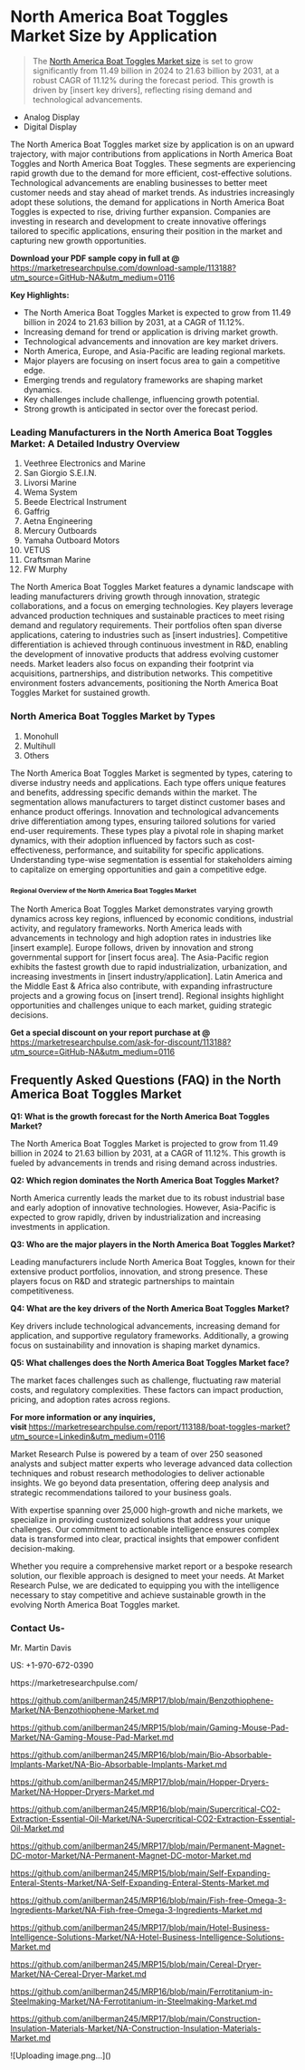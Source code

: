 <h1>North America Boat Toggles Market&nbsp;Size by Application</h1><blockquote><p>The <a href="https://marketresearchpulse.com/download-sample/113188?utm_source=GitHub-NA&amp;utm_medium=0116">North America Boat Toggles Market size</a> is set to grow significantly from 11.49 billion in 2024 to 21.63 billion by 2031, at a robust CAGR of 11.12% during the forecast period. This growth is driven by [insert key drivers], reflecting rising demand and technological advancements.</p></blockquote><ul><li>Analog Display<li> Digital Display</li></ul><p>The North America Boat Toggles market size by application is on an upward trajectory, with major contributions from applications in North America Boat Toggles and North America Boat Toggles. These segments are experiencing rapid growth due to the demand for more efficient, cost-effective solutions. Technological advancements are enabling businesses to better meet customer needs and stay ahead of market trends. As industries increasingly adopt these solutions, the demand for applications in North America Boat Toggles is expected to rise, driving further expansion. Companies are investing in research and development to create innovative offerings tailored to specific applications, ensuring their position in the market and capturing new growth opportunities.</p><p><strong>Download your PDF sample copy in full at @ </strong><a href="https://marketresearchpulse.com/download-sample/113188?utm_source=GitHub-NA&amp;utm_medium=0116">https://marketresearchpulse.com/download-sample/113188?utm_source=GitHub-NA&amp;utm_medium=0116</a></p><p><strong>Key Highlights: </strong></p><ul><li>The North America Boat Toggles Market is expected to grow from 11.49 billion in 2024 to 21.63 billion by 2031, at a CAGR of 11.12%.</li><li>Increasing demand for trend or application is driving market growth.</li><li>Technological advancements and innovation are key market drivers.</li><li>North America, Europe, and Asia-Pacific are leading regional markets.</li><li>Major players are focusing on insert focus area to gain a competitive edge.</li><li>Emerging trends and regulatory frameworks are shaping market dynamics.</li><li>Key challenges include challenge, influencing growth potential.</li><li>Strong growth is anticipated in sector over the forecast period.</li></ul><h3>Leading Manufacturers in the North America Boat Toggles Market: A Detailed Industry Overview</h3><ol><li>Veethree Electronics and Marine</li><li>San Giorgio S.E.I.N.</li><li>Livorsi Marine</li><li>Wema System</li><li>Beede Electrical Instrument</li><li>Gaffrig</li><li>Aetna Engineering</li><li>Mercury Outboards</li><li>Yamaha Outboard Motors</li><li>VETUS</li><li>Craftsman Marine</li><li>FW Murphy</li></ol><div class="flex max-w-full flex-col flex-grow"><div class="min-h-8 text-message flex w-full flex-col items-end gap-2 whitespace-normal break-words [.text-message+&amp;]:mt-5" dir="auto" data-message-author-role="assistant" data-message-id="fd8432e4-4910-450d-b182-61b7bfb0a01f" data-message-model-slug="gpt-4o"><div class="flex w-full flex-col gap-1 empty:hidden first:pt-[3px]"><div class="markdown prose w-full break-words dark:prose-invert light"><p>The North America Boat Toggles Market features a dynamic landscape with leading manufacturers driving growth through innovation, strategic collaborations, and a focus on emerging technologies. Key players leverage advanced production techniques and sustainable practices to meet rising demand and regulatory requirements. Their portfolios often span diverse applications, catering to industries such as [insert industries]. Competitive differentiation is achieved through continuous investment in R&amp;D, enabling the development of innovative products that address evolving customer needs. Market leaders also focus on expanding their footprint via acquisitions, partnerships, and distribution networks. This competitive environment fosters advancements, positioning the North America Boat Toggles Market for sustained growth.</p></div></div></div></div><h3>North America Boat Toggles Market by Types</h3><ol><li>Monohull<li> Multihull<li> Others</li></ol><div class="flex max-w-full flex-col flex-grow"><div class="min-h-8 text-message flex w-full flex-col items-end gap-2 whitespace-normal break-words [.text-message+&amp;]:mt-5" dir="auto" data-message-author-role="assistant" data-message-id="084470be-0bb7-4664-bddf-5156b4f41249" data-message-model-slug="gpt-4o-mini"><div class="flex w-full flex-col gap-1 empty:hidden first:pt-[3px]"><div class="markdown prose w-full break-words dark:prose-invert light"><p>The North America Boat Toggles Market is segmented by types, catering to diverse industry needs and applications. Each type offers unique features and benefits, addressing specific demands within the market. The segmentation allows manufacturers to target distinct customer bases and enhance product offerings. Innovation and technological advancements drive differentiation among types, ensuring tailored solutions for varied end-user requirements. These types play a pivotal role in shaping market dynamics, with their adoption influenced by factors such as cost-effectiveness, performance, and suitability for specific applications. Understanding type-wise segmentation is essential for stakeholders aiming to capitalize on emerging opportunities and gain a competitive edge.</p></div></div></div></div><h3><span style="font-size: 11px;">Regional Overview of the North America Boat Toggles Market</span></h3><div class="flex max-w-full flex-col flex-grow"><div class="min-h-8 text-message flex w-full flex-col items-end gap-2 whitespace-normal break-words [.text-message+&amp;]:mt-5" dir="auto" data-message-author-role="assistant" data-message-id="e9038762-ce64-4e30-91c9-9bd413514231" data-message-model-slug="gpt-4o-mini"><div class="flex w-full flex-col gap-1 empty:hidden first:pt-[3px]"><div class="markdown prose w-full break-words dark:prose-invert light"><p>The North America Boat Toggles Market demonstrates varying growth dynamics across key regions, influenced by economic conditions, industrial activity, and regulatory frameworks. North America leads with advancements in technology and high adoption rates in industries like [insert example]. Europe follows, driven by innovation and strong governmental support for [insert focus area]. The Asia-Pacific region exhibits the fastest growth due to rapid industrialization, urbanization, and increasing investments in [insert industry/application]. Latin America and the Middle East &amp; Africa also contribute, with expanding infrastructure projects and a growing focus on [insert trend]. Regional insights highlight opportunities and challenges unique to each market, guiding strategic decisions.</p></div></div></div></div><p><strong>Get a special discount on your report purchase at @ </strong><a href="https://marketresearchpulse.com/ask-for-discount/113188?utm_source=GitHub-NA&amp;utm_medium=0116">https://marketresearchpulse.com/ask-for-discount/113188?utm_source=GitHub-NA&amp;utm_medium=0116</a></p><h2>Frequently Asked Questions (FAQ) in the North America Boat Toggles Market</h2><p><strong>Q1: What is the growth forecast for the North America Boat Toggles Market?</strong></p><p>The North America Boat Toggles Market is projected to grow from 11.49 billion in 2024 to 21.63 billion by 2031, at a CAGR of 11.12%. This growth is fueled by advancements in trends and rising demand across industries.</p><p><strong>Q2: Which region dominates the North America Boat Toggles Market?</strong></p><p>North America currently leads the market due to its robust industrial base and early adoption of innovative technologies. However, Asia-Pacific is expected to grow rapidly, driven by industrialization and increasing investments in application.</p><p><strong>Q3: Who are the major players in the North America Boat Toggles Market?</strong></p><p>Leading manufacturers include North America Boat Toggles, known for their extensive product portfolios, innovation, and strong presence. These players focus on R&amp;D and strategic partnerships to maintain competitiveness.</p><p><strong>Q4: What are the key drivers of the North America Boat Toggles Market?</strong></p><p>Key drivers include technological advancements, increasing demand for application, and supportive regulatory frameworks. Additionally, a growing focus on sustainability and innovation is shaping market dynamics.</p><p><strong>Q5: What challenges does the North America Boat Toggles Market face?</strong></p><p>The market faces challenges such as challenge, fluctuating raw material costs, and regulatory complexities. These factors can impact production, pricing, and adoption rates across regions.</p><p><strong>For more information or any inquiries, visit&nbsp;</strong><a href="https://marketresearchpulse.com/report/113188/boat-toggles-market?utm_source=Linkedin&utm_medium=0116">https://marketresearchpulse.com/report/113188/boat-toggles-market?utm_source=Linkedin&utm_medium=0116</a></p><p>Market Research Pulse is powered by a team of over 250 seasoned analysts and subject matter experts who leverage advanced data collection techniques and robust research methodologies to deliver actionable insights. We go beyond data presentation, offering deep analysis and strategic recommendations tailored to your business goals.</p><p>With expertise spanning over 25,000 high-growth and niche markets, we specialize in providing customized solutions that address your unique challenges. Our commitment to actionable intelligence ensures complex data is transformed into clear, practical insights that empower confident decision-making.</p><p>Whether you require a comprehensive market report or a bespoke research solution, our flexible approach is designed to meet your needs. At Market Research Pulse, we are dedicated to equipping you with the intelligence necessary to stay competitive and achieve sustainable growth in the evolving North America Boat Toggles market.</p><h3><strong>Contact Us-</strong></h3><p>Mr. Martin Davis</p><p>US: +1-970-672-0390</p><p>https://marketresearchpulse.com/</p><p><a href="https://github.com/anilberman245/MRP17/blob/main/Benzothiophene-Market/NA-Benzothiophene-Market.md">https://github.com/anilberman245/MRP17/blob/main/Benzothiophene-Market/NA-Benzothiophene-Market.md</a></p><p><a href="https://github.com/anilberman245/MRP15/blob/main/Gaming-Mouse-Pad-Market/NA-Gaming-Mouse-Pad-Market.md">https://github.com/anilberman245/MRP15/blob/main/Gaming-Mouse-Pad-Market/NA-Gaming-Mouse-Pad-Market.md</a></p><p><a href="https://github.com/anilberman245/MRP16/blob/main/Bio-Absorbable-Implants-Market/NA-Bio-Absorbable-Implants-Market.md">https://github.com/anilberman245/MRP16/blob/main/Bio-Absorbable-Implants-Market/NA-Bio-Absorbable-Implants-Market.md</a></p><p><a href="https://github.com/anilberman245/MRP17/blob/main/Hopper-Dryers-Market/NA-Hopper-Dryers-Market.md">https://github.com/anilberman245/MRP17/blob/main/Hopper-Dryers-Market/NA-Hopper-Dryers-Market.md</a></p><p><a href="https://github.com/anilberman245/MRP16/blob/main/Supercritical-CO2-Extraction-Essential-Oil-Market/NA-Supercritical-CO2-Extraction-Essential-Oil-Market.md">https://github.com/anilberman245/MRP16/blob/main/Supercritical-CO2-Extraction-Essential-Oil-Market/NA-Supercritical-CO2-Extraction-Essential-Oil-Market.md</a></p><p><a href="https://github.com/anilberman245/MRP17/blob/main/Permanent-Magnet-DC-motor-Market/NA-Permanent-Magnet-DC-motor-Market.md">https://github.com/anilberman245/MRP17/blob/main/Permanent-Magnet-DC-motor-Market/NA-Permanent-Magnet-DC-motor-Market.md</a></p><p><a href="https://github.com/anilberman245/MRP15/blob/main/Self-Expanding-Enteral-Stents-Market/NA-Self-Expanding-Enteral-Stents-Market.md">https://github.com/anilberman245/MRP15/blob/main/Self-Expanding-Enteral-Stents-Market/NA-Self-Expanding-Enteral-Stents-Market.md</a></p><p><a href="https://github.com/anilberman245/MRP16/blob/main/Fish-free-Omega-3-Ingredients-Market/NA-Fish-free-Omega-3-Ingredients-Market.md">https://github.com/anilberman245/MRP16/blob/main/Fish-free-Omega-3-Ingredients-Market/NA-Fish-free-Omega-3-Ingredients-Market.md</a></p><p><a href="https://github.com/anilberman245/MRP17/blob/main/Hotel-Business-Intelligence-Solutions-Market/NA-Hotel-Business-Intelligence-Solutions-Market.md">https://github.com/anilberman245/MRP17/blob/main/Hotel-Business-Intelligence-Solutions-Market/NA-Hotel-Business-Intelligence-Solutions-Market.md</a></p><p><a href="https://github.com/anilberman245/MRP15/blob/main/Cereal-Dryer-Market/NA-Cereal-Dryer-Market.md">https://github.com/anilberman245/MRP15/blob/main/Cereal-Dryer-Market/NA-Cereal-Dryer-Market.md</a></p><p><a href="https://github.com/anilberman245/MRP16/blob/main/Ferrotitanium-in-Steelmaking-Market/NA-Ferrotitanium-in-Steelmaking-Market.md">https://github.com/anilberman245/MRP16/blob/main/Ferrotitanium-in-Steelmaking-Market/NA-Ferrotitanium-in-Steelmaking-Market.md</a></p><p><a href="https://github.com/anilberman245/MRP17/blob/main/Construction-Insulation-Materials-Market/NA-Construction-Insulation-Materials-Market.md">https://github.com/anilberman245/MRP17/blob/main/Construction-Insulation-Materials-Market/NA-Construction-Insulation-Materials-Market.md</a></p>
![Uploading image.png…]()
